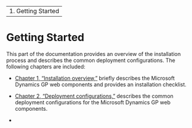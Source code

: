 |                     |
|---------------------|
| 1.  Getting Started |

# Getting Started

<span id="_Toc498953268" class="anchor"></span>

This part of the documentation provides an overview of the installation process and describes the common deployment configurations. The following chapters are included:

-   [Chapter 1, “Installation overview,”](file:///C:\Users\bigoswam\OneDrive%20-%20Microsoft\Documents\Office\Dynamics%20GP\Web%20Components%20Guide\WebClient_source\Chapter%201%20Installation%20overview.dotx) briefly describes the Microsoft Dynamics GP web components and provides an installation checklist.  

-   [Chapter 2, “Deployment configurations,”](file:///C:\Users\bigoswam\OneDrive%20-%20Microsoft\Documents\Office\Dynamics%20GP\Web%20Components%20Guide\WebClient_source\Chapter%202%20Deployment%20configurations.dotx) describes the common deployment configurations for the Microsoft Dynamics GP web components.  

-   
